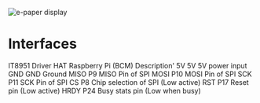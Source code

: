 ![e-paper display](http://www.waveshare.com/img/devkit/general/e-Paper-Modules-CMP.jpg)
# Interfaces
IT8951 Driver HAT   Raspberry Pi (BCM)	Description'
5V                  5V	                5V power input
GND 	            GND             	Ground
MISO	            P9	                MISO Pin of SPI
MOSI	            P10	                MOSI Pin of SPI
SCK	                P11	                SCK Pin of SPI
CS	                P8 	                Chip selection of SPI (Low active)
RST	                P17	                Reset pin (Low active)
HRDY	            P24	                Busy stats pin (Low when busy)